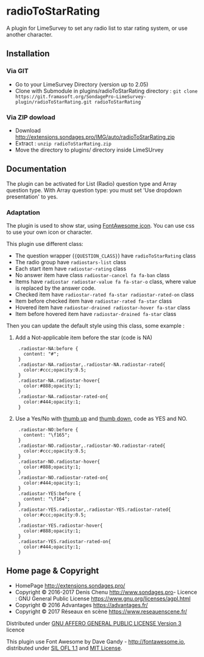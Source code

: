 # radioToStarRating #

A plugin for LimeSurvey to set any radio list to star rating system, or use another character.

## Installation

### Via GIT
- Go to your LimeSurvey Directory (version up to 2.05)
- Clone with Submodule in plugins/radioToStarRating directory : `git clone https://git.framasoft.org/SondagePro-LimeSurvey-plugin/radioToStarRating.git radioToStarRating`

### Via ZIP dowload
- Download <http://extensions.sondages.pro/IMG/auto/radioToStarRating.zip>
- Extract : `unzip radioToStarRating.zip`
- Move the directory to plugins/ directory inside LimeSUrvey

## Documentation

The plugin can be activated for List (Radio) question type and Array question type. With Array question type: you must set 'Use dropdown presentation' to yes.

### Adaptation

The plugin is used to show star, using [FontAwesome icon](http://fontawesome.io/icons/). You can use css to use your own icon or character.

This plugin use different class:
- The question wrapper (`{QUESTION_CLASS}`) have `radioToStarRating` class
- The radio group have `radiostars-list` class
- Each start item have `radiostar-rating` class
- No answer item have class `radiostar-cancel fa fa-ban` class
- Items have `radiostar radiostar-value fa fa-star-o` class, where value is replaced by the answer code.
- Checked item have `radiostar-rated fa-star radiostar-rated-on` class
- Item before checked item have `radiostar-rated fa-star` class
- Hovered item have `radiostar-drained radiostar-hover fa-star` class
- Item before hovered item have `radiostar-drained fa-star` class

Then you can update the default style using this class, some example :

1. Add a Not-applicable item before the star (code is NA)

        .radiostar-NA:before {
          content: "#";
        }
        .radiostar-NA.radiostar,.radiostar-NA.radiostar-rated{
          color:#ccc;opacity:0.5;
        }
        .radiostar-NA.radiostar-hover{
          color:#888;opacity:1;
        }
        .radiostar-NA.radiostar-rated-on{
          color:#444;opacity:1;
        }
2. Use a Yes/No with [thumb up](http://fontawesome.io/icon/thumbs-up/) and [thumb down](http://fontawesome.io/icon/thumbs-down), code as YES and NO.

        .radiostar-NO:before {
          content: "\f165";
        }
        .radiostar-NO.radiostar,.radiostar-NO.radiostar-rated{
          color:#ccc;opacity:0.5;
        }
        .radiostar-NO.radiostar-hover{
          color:#888;opacity:1;
        }
        .radiostar-NO.radiostar-rated-on{
          color:#444;opacity:1;
        }
        .radiostar-YES:before {
          content: "\f164";
        }
        .radiostar-YES.radiostar,.radiostar-YES.radiostar-rated{
          color:#ccc;opacity:0.5;
        }
        .radiostar-YES.radiostar-hover{
          color:#888;opacity:1;
        }
        .radiostar-YES.radiostar-rated-on{
          color:#444;opacity:1;
        }

## Home page & Copyright
- HomePage <http://extensions.sondages.pro/>
- Copyright © 2016-2017 Denis Chenu <http://www.sondages.pro>- Licence : GNU General Public License <https://www.gnu.org/licenses/agpl.html>
- Copyright © 2016 Advantages <https://advantages.fr/>
- Copyright © 2017 Réseaux en scène <https://www.reseauenscene.fr/>

Distributed under [GNU AFFERO GENERAL PUBLIC LICENSE Version 3](http://www.gnu.org/licenses/agpl.txt) licence

This plugin use Font Awesome by Dave Gandy - <http://fontawesome.io>, distributed under [SIL OFL 1.1](http://scripts.sil.org/OFL) and [MIT License](http://opensource.org/licenses/mit-license.html).
